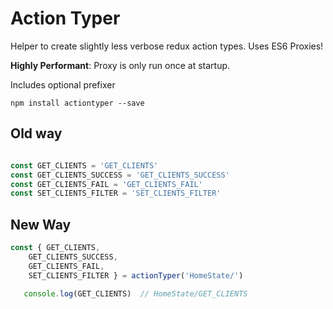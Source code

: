 # Action Typer

Helper to create slightly less verbose redux action types. Uses ES6 Proxies!

**Highly Performant**: Proxy is only run once at startup.

Includes optional prefixer  

`npm install actiontyper --save`

## Old way

```javascript

const GET_CLIENTS = 'GET_CLIENTS'
const GET_CLIENTS_SUCCESS = 'GET_CLIENTS_SUCCESS'
const GET_CLIENTS_FAIL = 'GET_CLIENTS_FAIL'
const SET_CLIENTS_FILTER = 'SET_CLIENTS_FILTER'
```

## New Way

```javascript
const { GET_CLIENTS,
	GET_CLIENTS_SUCCESS,
	GET_CLIENTS_FAIL, 
	SET_CLIENTS_FILTER } = actionTyper('HomeState/')
    
   console.log(GET_CLIENTS)  // HomeState/GET_CLIENTS
```
